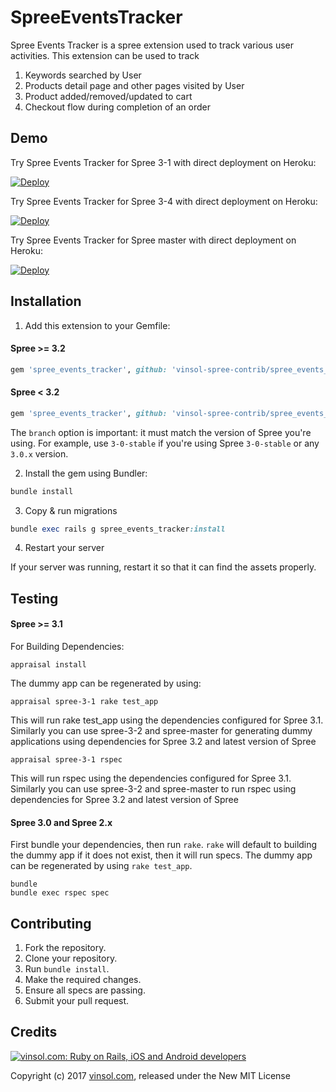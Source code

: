 SpreeEventsTracker
==================

Spree Events Tracker is a spree extension used to track various user activities. This extension can be used to track
  1. Keywords searched by User
  2. Products detail page and other pages visited by User
  3. Product added/removed/updated to cart
  4. Checkout flow during completion of an order

Demo
----
Try Spree Events Tracker for Spree 3-1 with direct deployment on Heroku:

[![Deploy](https://www.herokucdn.com/deploy/button.svg)](https://heroku.com/deploy?template=https://github.com/vinsol-spree-contrib/spree-demo-heroku/tree/spree-events-tracker-3-1)

Try Spree Events Tracker for Spree 3-4 with direct deployment on Heroku:

[![Deploy](https://www.herokucdn.com/deploy/button.svg)](https://heroku.com/deploy?template=https://github.com/vinsol-spree-contrib/spree-demo-heroku/tree/spree-events-tracker-3-4)

Try Spree Events Tracker for Spree master with direct deployment on Heroku:

[![Deploy](https://www.herokucdn.com/deploy/button.svg)](https://heroku.com/deploy?template=https://github.com/vinsol-spree-contrib/spree-demo-heroku/tree/spree-events-tracker-master)


Installation
------------

1. Add this extension to your Gemfile:

  #### Spree >= 3.2

  ```ruby
  gem 'spree_events_tracker', github: 'vinsol-spree-contrib/spree_events_tracker', branch: 'master'
  ```

  #### Spree < 3.2

  ```ruby
  gem 'spree_events_tracker', github: 'vinsol-spree-contrib/spree_events_tracker', branch: 'X-X-stable'
  ```

  The `branch` option is important: it must match the version of Spree you're using.
  For example, use `3-0-stable` if you're using Spree `3-0-stable` or any `3.0.x` version.

2. Install the gem using Bundler:
  ```ruby
  bundle install
  ```

3. Copy & run migrations
  ```ruby
  bundle exec rails g spree_events_tracker:install
  ```

4. Restart your server

  If your server was running, restart it so that it can find the assets properly.

Testing
-------

  #### Spree >= 3.1

  For Building Dependencies:
  ```shell
  appraisal install
  ```

  The dummy app can be regenerated by using:
  ```shell
  appraisal spree-3-1 rake test_app

  ```
  This will run rake test_app using the dependencies configured for Spree 3.1. Similarly you can use spree-3-2 and spree-master for generating dummy applications using dependencies for Spree 3.2 and latest version of Spree


  ```shell
  appraisal spree-3-1 rspec
  ```
  This will run rspec using the dependencies configured for Spree 3.1. Similarly you can use spree-3-2 and spree-master to run rspec using dependencies for Spree 3.2 and latest version of Spree


  #### Spree 3.0 and Spree 2.x

  First bundle your dependencies, then run `rake`. `rake` will default to building the dummy app if it does not exist, then it will run specs. The dummy app can be regenerated by using `rake test_app`.

  ```shell
  bundle
  bundle exec rspec spec
  ```

Contributing
------------

  1. Fork the repository.
  2. Clone your repository.
  3. Run `bundle install`.
  5. Make the required changes.
  6. Ensure all specs are passing.
  7. Submit your pull request.

Credits
-------

[![vinsol.com: Ruby on Rails, iOS and Android developers](http://vinsol.com/vin_logo.png "Ruby on Rails, iOS and Android developers")](http://vinsol.com)

Copyright (c) 2017 [vinsol.com](http://vinsol.com "Ruby on Rails, iOS and Android developers"), released under the New MIT License
